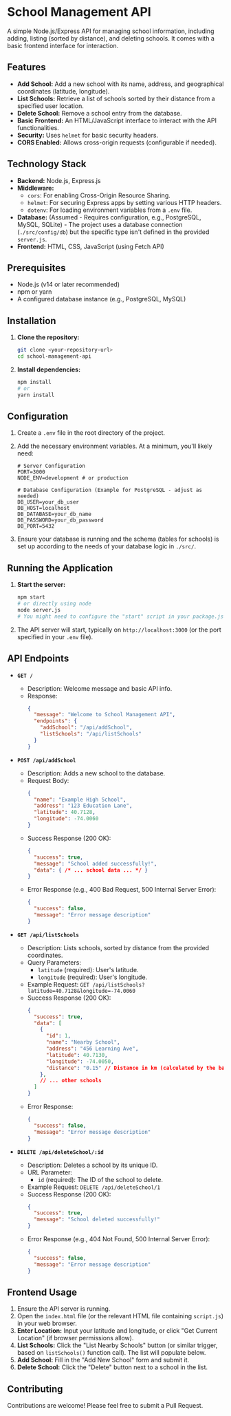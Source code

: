 # School Management API

A simple Node.js/Express API for managing school information, including adding, listing (sorted by distance), and deleting schools. It comes with a basic frontend interface for interaction.

## Features

*   **Add School:** Add a new school with its name, address, and geographical coordinates (latitude, longitude).
*   **List Schools:** Retrieve a list of schools sorted by their distance from a specified user location.
*   **Delete School:** Remove a school entry from the database.
*   **Basic Frontend:** An HTML/JavaScript interface to interact with the API functionalities.
*   **Security:** Uses `helmet` for basic security headers.
*   **CORS Enabled:** Allows cross-origin requests (configurable if needed).

## Technology Stack

*   **Backend:** Node.js, Express.js
*   **Middleware:**
    *   `cors`: For enabling Cross-Origin Resource Sharing.
    *   `helmet`: For securing Express apps by setting various HTTP headers.
    *   `dotenv`: For loading environment variables from a `.env` file.
*   **Database:** (Assumed - Requires configuration, e.g., PostgreSQL, MySQL, SQLite) - The project uses a database connection (`./src/config/db`) but the specific type isn't defined in the provided `server.js`.
*   **Frontend:** HTML, CSS, JavaScript (using Fetch API)

## Prerequisites

*   Node.js (v14 or later recommended)
*   npm or yarn
*   A configured database instance (e.g., PostgreSQL, MySQL)

## Installation

1.  **Clone the repository:**
    ```bash
    git clone <your-repository-url>
    cd school-management-api
    ```

2.  **Install dependencies:**
    ```bash
    npm install
    # or
    yarn install
    ```

## Configuration

1.  Create a `.env` file in the root directory of the project.
2.  Add the necessary environment variables. At a minimum, you'll likely need:

    ```dotenv
    # Server Configuration
    PORT=3000
    NODE_ENV=development # or production

    # Database Configuration (Example for PostgreSQL - adjust as needed)
    DB_USER=your_db_user
    DB_HOST=localhost
    DB_DATABASE=your_db_name
    DB_PASSWORD=your_db_password
    DB_PORT=5432
    ```

3.  Ensure your database is running and the schema (tables for schools) is set up according to the needs of your database logic in `./src/`.

## Running the Application

1.  **Start the server:**
    ```bash
    npm start
    # or directly using node
    node server.js
    # You might need to configure the "start" script in your package.json
    ```

2.  The API server will start, typically on `http://localhost:3000` (or the port specified in your `.env` file).

## API Endpoints

*   **`GET /`**
    *   Description: Welcome message and basic API info.
    *   Response:
        ```json
        {
          "message": "Welcome to School Management API",
          "endpoints": {
            "addSchool": "/api/addSchool",
            "listSchools": "/api/listSchools"
          }
        }
        ```

*   **`POST /api/addSchool`**
    *   Description: Adds a new school to the database.
    *   Request Body:
        ```json
        {
          "name": "Example High School",
          "address": "123 Education Lane",
          "latitude": 40.7128,
          "longitude": -74.0060
        }
        ```
    *   Success Response (200 OK):
        ```json
        {
          "success": true,
          "message": "School added successfully!",
          "data": { /* ... school data ... */ }
        }
        ```
    *   Error Response (e.g., 400 Bad Request, 500 Internal Server Error):
        ```json
        {
          "success": false,
          "message": "Error message description"
        }
        ```

*   **`GET /api/listSchools`**
    *   Description: Lists schools, sorted by distance from the provided coordinates.
    *   Query Parameters:
        *   `latitude` (required): User's latitude.
        *   `longitude` (required): User's longitude.
    *   Example Request: `GET /api/listSchools?latitude=40.7128&longitude=-74.0060`
    *   Success Response (200 OK):
        ```json
        {
          "success": true,
          "data": [
            {
              "id": 1,
              "name": "Nearby School",
              "address": "456 Learning Ave",
              "latitude": 40.7130,
              "longitude": -74.0050,
              "distance": "0.15" // Distance in km (calculated by the backend)
            },
            // ... other schools
          ]
        }
        ```
    *   Error Response:
        ```json
        {
          "success": false,
          "message": "Error message description"
        }
        ```

*   **`DELETE /api/deleteSchool/:id`**
    *   Description: Deletes a school by its unique ID.
    *   URL Parameter:
        *   `id` (required): The ID of the school to delete.
    *   Example Request: `DELETE /api/deleteSchool/1`
    *   Success Response (200 OK):
        ```json
        {
          "success": true,
          "message": "School deleted successfully!"
        }
        ```
    *   Error Response (e.g., 404 Not Found, 500 Internal Server Error):
        ```json
        {
          "success": false,
          "message": "Error message description"
        }
        ```

## Frontend Usage

1.  Ensure the API server is running.
2.  Open the `index.html` file (or the relevant HTML file containing `script.js`) in your web browser.
3.  **Enter Location:** Input your latitude and longitude, or click "Get Current Location" (if browser permissions allow).
4.  **List Schools:** Click the "List Nearby Schools" button (or similar trigger, based on `listSchools()` function call). The list will populate below.
5.  **Add School:** Fill in the "Add New School" form and submit it.
6.  **Delete School:** Click the "Delete" button next to a school in the list.

## Contributing

Contributions are welcome! Please feel free to submit a Pull Request.



